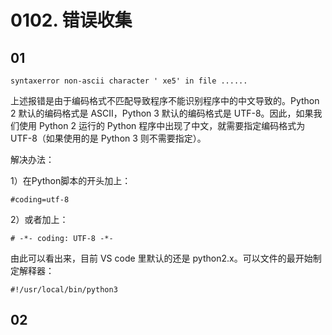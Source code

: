 # 0102. 错误收集

## 01

	syntaxerror non-ascii character ' xe5' in file ......

上述报错是由于编码格式不匹配导致程序不能识别程序中的中文导致的。Python 2 默认的编码格式是 ASCII，Python 3 默认的编码格式是 UTF-8。因此，如果我们使用 Python 2 运行的 Python 程序中出现了中文，就需要指定编码格式为 UTF-8（如果使用的是 Python 3 则不需要指定）。

解决办法：

1）在Python脚本的开头加上：

	#coding=utf-8

2）或者加上：

	# -*- coding: UTF-8 -*-

由此可以看出来，目前 VS code 里默认的还是 python2.x。可以文件的最开始制定解释器：

	#!/usr/local/bin/python3

## 02

